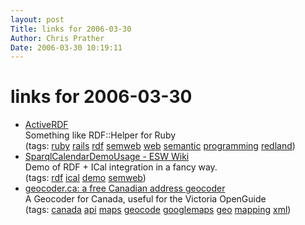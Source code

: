 ```yaml
---
layout: post
Title: links for 2006-03-30  
Author: Chris Prather
Date: 2006-03-30 10:19:11
---
```


# links for 2006-03-30
<ul class="delicious">
	<li>
		<div class="delicious-link"><a href="http://activerdf.m3pe.org/">ActiveRDF</a></div>
		<div class="delicious-extended">Something like RDF::Helper for Ruby</div>
		<div class="delicious-tags">(tags: <a href="http://del.icio.us/perigrin/ruby">ruby</a> <a href="http://del.icio.us/perigrin/rails">rails</a> <a href="http://del.icio.us/perigrin/rdf">rdf</a> <a href="http://del.icio.us/perigrin/semweb">semweb</a> <a href="http://del.icio.us/perigrin/web">web</a> <a href="http://del.icio.us/perigrin/semantic">semantic</a> <a href="http://del.icio.us/perigrin/programming">programming</a> <a href="http://del.icio.us/perigrin/redland">redland</a>)</div>
	</li>
	<li>
		<div class="delicious-link"><a href="http://esw.w3.org/topic/SparqlCalendarDemoUsage#FAQ">SparqlCalendarDemoUsage - ESW Wiki</a></div>
		<div class="delicious-extended">Demo of RDF + ICal integration in a fancy way.</div>
		<div class="delicious-tags">(tags: <a href="http://del.icio.us/perigrin/rdf">rdf</a> <a href="http://del.icio.us/perigrin/ical">ical</a> <a href="http://del.icio.us/perigrin/demo">demo</a> <a href="http://del.icio.us/perigrin/semweb">semweb</a>)</div>
	</li>
	<li>
		<div class="delicious-link"><a href="http://geocoder.ca/?api=1">geocoder.ca: a free Canadian address geocoder</a></div>
		<div class="delicious-extended">A Geocoder for Canada, useful for the Victoria OpenGuide</div>
		<div class="delicious-tags">(tags: <a href="http://del.icio.us/perigrin/canada">canada</a> <a href="http://del.icio.us/perigrin/api">api</a> <a href="http://del.icio.us/perigrin/maps">maps</a> <a href="http://del.icio.us/perigrin/geocode">geocode</a> <a href="http://del.icio.us/perigrin/googlemaps">googlemaps</a> <a href="http://del.icio.us/perigrin/geo">geo</a> <a href="http://del.icio.us/perigrin/mapping">mapping</a> <a href="http://del.icio.us/perigrin/xml">xml</a>)</div>
	</li>
</ul>

